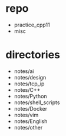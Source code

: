 # repo #
+ practice_cpp11
+ misc

# directories #
+ notes/ai
+ notes/design
+ notes/tcp_ip
+ notes/C++
+ notes/Python
+ notes/shell_scripts
+ notes/Docker
+ notes/vim
+ notes/English
+ notes/other

